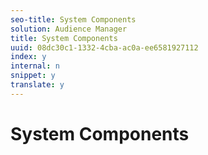 ```yaml
---
seo-title: System Components
solution: Audience Manager
title: System Components
uuid: 08dc30c1-1332-4cba-ac0a-ee6581927112
index: y
internal: n
snippet: y
translate: y
---
```


# System Components

<!-- c_compintro.xml -->

